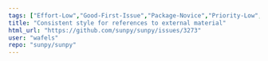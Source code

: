 ```yaml
---
tags: ["Effort-Low","Good-First-Issue","Package-Novice","Priority-Low","astronomy","astropy","hacktoberfest","python","solar","solar-physics","sun","sunpy"]
title: "Consistent style for references to external material"
html_url: "https://github.com/sunpy/sunpy/issues/3273"
user: "wafels"
repo: "sunpy/sunpy"
---
```


